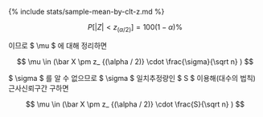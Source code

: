 {% include stats/sample-mean-by-clt-z.md %}

$$ P [\left|
Z \right|
< z_ {(\alpha / 2)}] = 100(1 - \alpha) \% $$

이므로 $ \mu $ 에 대해 정리하면

$$ \mu \in (\bar X \pm z_ {(\alpha / 2)} \cdot \frac{\sigma}{\sqrt n} ) $$

$ \sigma $ 를 알 수 없으므로 $ \sigma $ 일치추정량인 $ S $ 이용해(대수의 법칙) 근사신뢰구간 구하면

$$ \mu \in (\bar X \pm z_ {(\alpha / 2)} \cdot \frac{S}{\sqrt n} ) $$